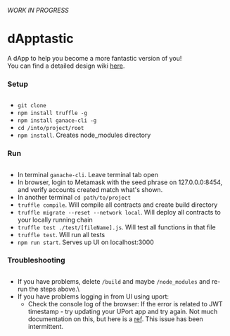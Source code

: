 *WORK IN PROGRESS*

# dApptastic
A dApp to help you become a more fantastic version of you!\
You can find a detailed design wiki [here](https://github.com/whymani005/dApptastic/wiki).

### Setup <h2>
* `git clone`
* `npm install truffle -g`
* `npm install ganace-cli -g`
* `cd /into/project/root`
* `npm install`. Creates node_modules directory

### Run <h2>
* In terminal `ganache-cli`. Leave terminal tab open
* In browser, login to Metamask with the seed phrase on 127.0.0.0:8454, and verify accounts created match what's shown.
* In another terminal `cd path/to/project`
* `truffle compile`. Will compile all contracts and create build directory
* `truffle migrate --reset --network local`. Will deploy all contracts to your locally running chain
* `truffle test ./test/[fileName].js`. Will test all functions in that file
* `truffle test`. Will run all tests
* `npm run start`. Serves up UI on localhost:3000

### Troubleshooting <h2>
* If you have problems, delete `/build` and maybe `/node_modules` and re-run the steps above.\
* If you have problems logging in from UI using uport:
  * Check the console log of the browser: If the error is related to JWT timestamp - try updating your UPort app and try again. Not much documentation on this, but here is a [ref](https://medium.com/uport/uport-library-breaking-change-8a9fdd3b7059). This issue has been intermittent.
